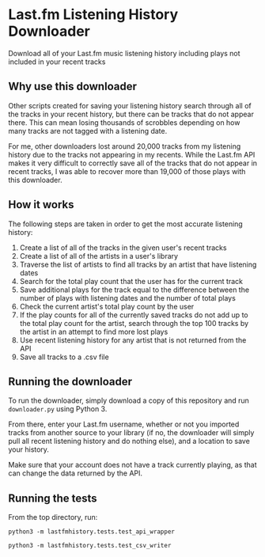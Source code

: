 # Last.fm Listening History Downloader
Download all of your Last.fm music listening history including plays not included in your recent tracks

## Why use this downloader
Other scripts created for saving your listening history search through all of the tracks in your recent history, but there can be tracks that do not appear there. This can mean losing thousands of scrobbles depending on how many tracks are not tagged with a listening date. 

For me, other downloaders lost around 20,000 tracks from my listening history due to the tracks not appearing in my recents. While the Last.fm API makes it very difficult to correctly save all of the tracks that do not appear in recent tracks, I was able to recover more than 19,000 of those plays with this downloader.

## How it works
The following steps are taken in order to get the most accurate listening history:
1. Create a list of all of the tracks in the given user's recent tracks
2. Create a list of all of the artists in a user's library
3. Traverse the list of artists to find all tracks by an artist that have listening dates
4. Search for the total play count that the user has for the current track
5. Save additional plays for the track equal to the difference between the number of plays with listening dates and the number of total plays
6. Check the current artist's total play count by the user
7. If the play counts for all of the currently saved tracks do not add up to the total play count for the artist, search through the top 100 tracks by the artist in an attempt to find more lost plays
8. Use recent listening history for any artist that is not returned from the API
9. Save all tracks to a .csv file

## Running the downloader
To run the downloader, simply download a copy of this repository and run `downloader.py` using Python 3.

From there, enter your Last.fm username, whether or not you imported tracks from another source to your library (if no, the downloader will simply pull all recent listening history and do nothing else), and a location to save your history.

Make sure that your account does not have a track currently playing, as that can change the data returned by the API.

## Running the tests
From the top directory, run:

`python3 -m lastfmhistory.tests.test_api_wrapper`

`python3 -m lastfmhistory.tests.test_csv_writer`

